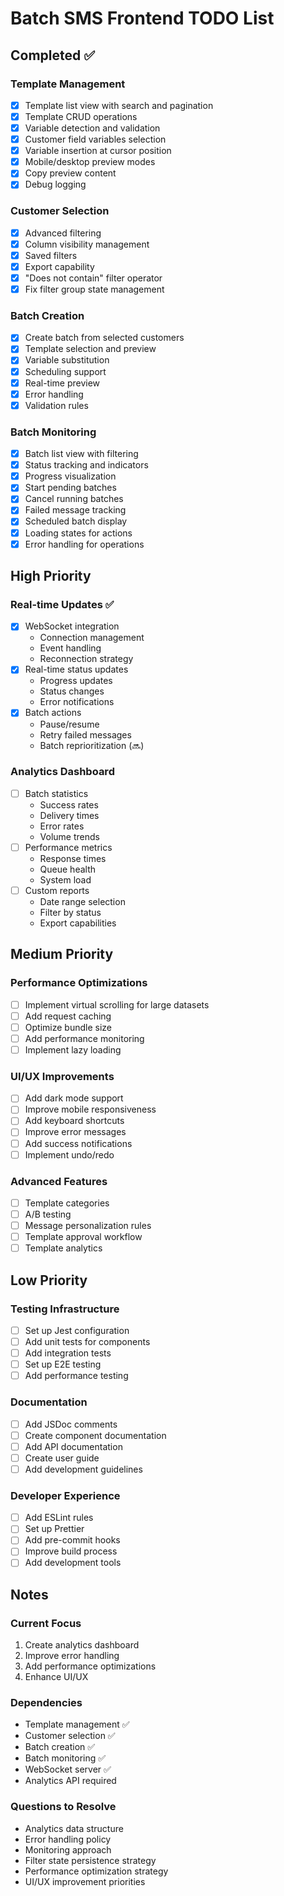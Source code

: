 # Batch SMS Frontend TODO List

## Completed ✅

### Template Management
- [x] Template list view with search and pagination
- [x] Template CRUD operations
- [x] Variable detection and validation
- [x] Customer field variables selection
- [x] Variable insertion at cursor position
- [x] Mobile/desktop preview modes
- [x] Copy preview content
- [x] Debug logging

### Customer Selection
- [x] Advanced filtering
- [x] Column visibility management
- [x] Saved filters
- [x] Export capability
- [x] "Does not contain" filter operator
- [x] Fix filter group state management

### Batch Creation
- [x] Create batch from selected customers
- [x] Template selection and preview
- [x] Variable substitution
- [x] Scheduling support
- [x] Real-time preview
- [x] Error handling
- [x] Validation rules

### Batch Monitoring
- [x] Batch list view with filtering
- [x] Status tracking and indicators
- [x] Progress visualization
- [x] Start pending batches
- [x] Cancel running batches
- [x] Failed message tracking
- [x] Scheduled batch display
- [x] Loading states for actions
- [x] Error handling for operations

## High Priority

### Real-time Updates ✅
- [x] WebSocket integration
  * Connection management
  * Event handling
  * Reconnection strategy
- [x] Real-time status updates
  * Progress updates
  * Status changes
  * Error notifications
- [x] Batch actions
  * Pause/resume
  * Retry failed messages
  * Batch reprioritization (🔜)

### Analytics Dashboard
- [ ] Batch statistics
  * Success rates
  * Delivery times
  * Error rates
  * Volume trends
- [ ] Performance metrics
  * Response times
  * Queue health
  * System load
- [ ] Custom reports
  * Date range selection
  * Filter by status
  * Export capabilities

## Medium Priority

### Performance Optimizations
- [ ] Implement virtual scrolling for large datasets
- [ ] Add request caching
- [ ] Optimize bundle size
- [ ] Add performance monitoring
- [ ] Implement lazy loading

### UI/UX Improvements
- [ ] Add dark mode support
- [ ] Improve mobile responsiveness
- [ ] Add keyboard shortcuts
- [ ] Improve error messages
- [ ] Add success notifications
- [ ] Implement undo/redo

### Advanced Features
- [ ] Template categories
- [ ] A/B testing
- [ ] Message personalization rules
- [ ] Template approval workflow
- [ ] Template analytics

## Low Priority

### Testing Infrastructure
- [ ] Set up Jest configuration
- [ ] Add unit tests for components
- [ ] Add integration tests
- [ ] Set up E2E testing
- [ ] Add performance testing

### Documentation
- [ ] Add JSDoc comments
- [ ] Create component documentation
- [ ] Add API documentation
- [ ] Create user guide
- [ ] Add development guidelines

### Developer Experience
- [ ] Add ESLint rules
- [ ] Set up Prettier
- [ ] Add pre-commit hooks
- [ ] Improve build process
- [ ] Add development tools

## Notes

### Current Focus
1. Create analytics dashboard
2. Improve error handling
3. Add performance optimizations
4. Enhance UI/UX

### Dependencies
- Template management ✅
- Customer selection ✅
- Batch creation ✅
- Batch monitoring ✅
- WebSocket server ✅
- Analytics API required

### Questions to Resolve
- Analytics data structure
- Error handling policy
- Monitoring approach
- Filter state persistence strategy
- Performance optimization strategy
- UI/UX improvement priorities
